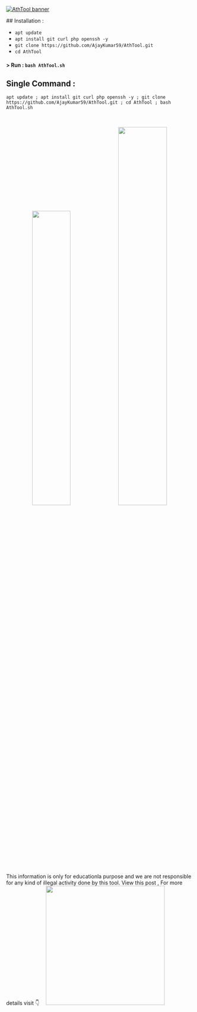 <p align="left">
<a href="#"><img title="AthTool banner" src="https://1.bp.blogspot.com/-q_aTWpi8DLs/X288ych6P8I/AAAAAAAAAcA/L55Yz-btlA0roWkVSKHdZmNshesej941wCLcBGAsYHQ/s2340/PicsArt_09-26-06.35.39.jpg"></a>
</p>
## Installation :

* `apt update`
* `apt install git curl php openssh -y`
* `git clone https://github.com/AjayKumar59/AthTool.git`
* `cd AthTool`
#### > Run : `bash AthTool.sh`

## Single Command :
```
apt update ; apt install git curl php openssh -y ; git clone https://github.com/AjayKumar59/AthTool.git ; cd AthTool ; bash AthTool.sh
```
<br>
<p align="center">
<img width="45%" src="https://1.bp.blogspot.com/-EhTk6v4Vt0g/X281TS4j8DI/AAAAAAAAAbQ/d6IlLJYDJ7M1yuw7EmRsSycSJYoPwLw4ACLcBGAsYHQ/s1080/IMG_20200926_175958.jpg"/>
<img width="51%" src="https://1.bp.blogspot.com/-bT5-M7Qslns/X281YONQI_I/AAAAAAAAAbY/riflj3szDNUQRDSyyIcl0LHSOqC2JlnYwCLcBGAsYHQ/s1080/IMG_20200926_175944.jpg"/>
<img width="60%" scr="https://1.bp.blogspot.com/-WHNE4mDtbq0/X281iN432KI/AAAAAAAAAbg/-PusA4UKpUYTrwIeidpJj-A-R1SQAvCEgCLcBGAsYHQ/s1706/IMG_20200926_175916.jpg "/>
</p>


This information is only for educationla purpose and we are not responsible for any kind of illegal activity done by this tool.
View this post , For more details visit 👇
<a href="https://www.atechnicalhacker.tk/2020/09/how-to-hack-facebookinstagram-gmail.html" style="margin-left: 1em; margin-right: 1em;"><img border="0" data-original-height="273" data-original-width="425" src="https://1.bp.blogspot.com/-Szfu6FqEP90/X2mIb5WqUjI/AAAAAAAAAaw/SW5nq1ATPW8k2gvcXfWVI6pWHlDBOC4kwCLcBGAsYHQ/s320/click-to-visit1.gif" width="320" /></a>
                                            
